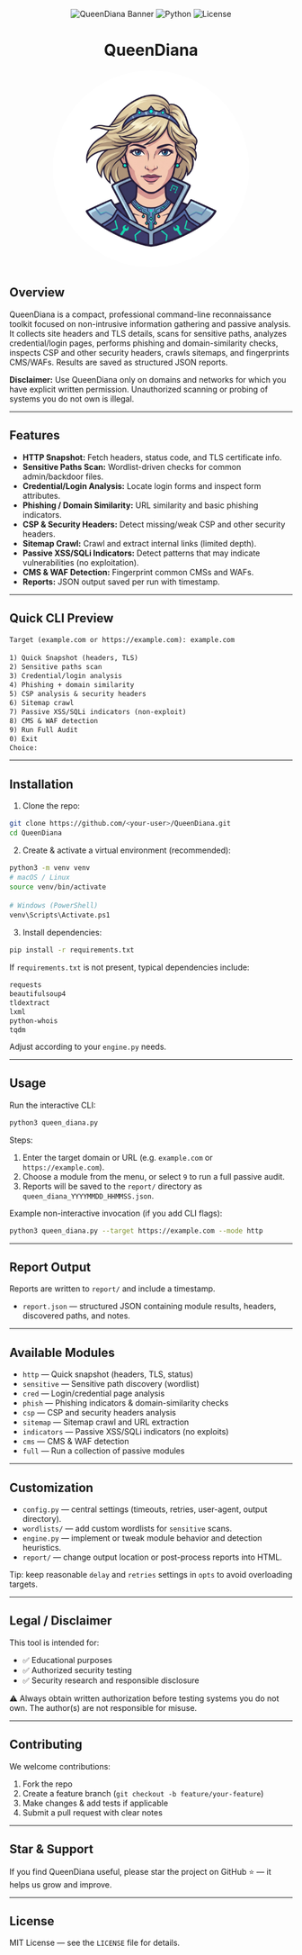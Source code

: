 <div align="center">
  
![QueenDiana Banner](https://img.shields.io/badge/QueenDiana-Pro_Max-ff69b4.svg)
![Python](https://img.shields.io/badge/Python-3.8%2B-blue.svg)
![License](https://img.shields.io/badge/License-MIT-green.svg)

# QueenDiana

<img src="https://github.com/nacttch/QueenDiana/blob/main/QueenDiana.png" alt="QueenDiana" width="350" height="350" style="border-radius: 50%;" />

</div>

## Overview

QueenDiana is a compact, professional command-line reconnaissance toolkit focused on non-intrusive information gathering and passive analysis. It collects site headers and TLS details, scans for sensitive paths, analyzes credential/login pages, performs phishing and domain-similarity checks, inspects CSP and other security headers, crawls sitemaps, and fingerprints CMS/WAFs. Results are saved as structured JSON reports.

**Disclaimer:** Use QueenDiana only on domains and networks for which you have explicit written permission. Unauthorized scanning or probing of systems you do not own is illegal.

---

## Features

* **HTTP Snapshot:** Fetch headers, status code, and TLS certificate info.
* **Sensitive Paths Scan:** Wordlist-driven checks for common admin/backdoor files.
* **Credential/Login Analysis:** Locate login forms and inspect form attributes.
* **Phishing / Domain Similarity:** URL similarity and basic phishing indicators.
* **CSP & Security Headers:** Detect missing/weak CSP and other security headers.
* **Sitemap Crawl:** Crawl and extract internal links (limited depth).
* **Passive XSS/SQLi Indicators:** Detect patterns that may indicate vulnerabilities (no exploitation).
* **CMS & WAF Detection:** Fingerprint common CMSs and WAFs.
* **Reports:** JSON output saved per run with timestamp.

---

## Quick CLI Preview

```
Target (example.com or https://example.com): example.com

1) Quick Snapshot (headers, TLS)
2) Sensitive paths scan
3) Credential/login analysis
4) Phishing + domain similarity
5) CSP analysis & security headers
6) Sitemap crawl
7) Passive XSS/SQLi indicators (non-exploit)
8) CMS & WAF detection
9) Run Full Audit
0) Exit
Choice:
```

---

## Installation

1. Clone the repo:

```bash
git clone https://github.com/<your-user>/QueenDiana.git
cd QueenDiana
```

2. Create & activate a virtual environment (recommended):

```bash
python3 -m venv venv
# macOS / Linux
source venv/bin/activate

# Windows (PowerShell)
venv\Scripts\Activate.ps1
```

3. Install dependencies:

```bash
pip install -r requirements.txt
```

If `requirements.txt` is not present, typical dependencies include:

```
requests
beautifulsoup4
tldextract
lxml
python-whois
tqdm
```

Adjust according to your `engine.py` needs.

---

## Usage

Run the interactive CLI:

```bash
python3 queen_diana.py
```

Steps:

1. Enter the target domain or URL (e.g. `example.com` or `https://example.com`).
2. Choose a module from the menu, or select `9` to run a full passive audit.
3. Reports will be saved to the `report/` directory as `queen_diana_YYYYMMDD_HHMMSS.json`.

Example non-interactive invocation (if you add CLI flags):

```bash
python3 queen_diana.py --target https://example.com --mode http
```

---

## Report Output

Reports are written to `report/` and include a timestamp.

* `report.json` — structured JSON containing module results, headers, discovered paths, and notes.

---

## Available Modules

* `http` — Quick snapshot (headers, TLS, status)
* `sensitive` — Sensitive path discovery (wordlist)
* `cred` — Login/credential page analysis
* `phish` — Phishing indicators & domain-similarity checks
* `csp` — CSP and security headers analysis
* `sitemap` — Sitemap crawl and URL extraction
* `indicators` — Passive XSS/SQLi indicators (no exploits)
* `cms` — CMS & WAF detection
* `full` — Run a collection of passive modules

---

## Customization

* `config.py` — central settings (timeouts, retries, user-agent, output directory).
* `wordlists/` — add custom wordlists for `sensitive` scans.
* `engine.py` — implement or tweak module behavior and detection heuristics.
* `report/` — change output location or post-process reports into HTML.

Tip: keep reasonable `delay` and `retries` settings in `opts` to avoid overloading targets.

---

## Legal / Disclaimer

This tool is intended for:

* ✅ Educational purposes
* ✅ Authorized security testing
* ✅ Security research and responsible disclosure

⚠️ Always obtain written authorization before testing systems you do not own. The author(s) are not responsible for misuse.

---

## Contributing

We welcome contributions:

1. Fork the repo
2. Create a feature branch (`git checkout -b feature/your-feature`)
3. Make changes & add tests if applicable
4. Submit a pull request with clear notes

---

## Star & Support

If you find QueenDiana useful, please star the project on GitHub ⭐ — it helps us grow and improve.

---

## License

MIT License — see the `LICENSE` file for details.
